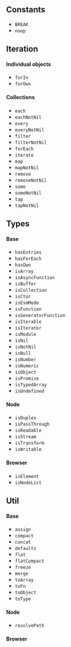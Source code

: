 ## Constants
* `BREAK`
* `noop`

## Iteration
#### Individual objects
* `forIn`
* `forOwn`
#### Collections
* `each`
* `eachNotNil`
* `every`
* `everyNotNil`
* `filter`
* `filterNotNil`
* `forEach`
* `iterate`
* `map`
* `mapNotNil`
* `remove`
* `removeNotNil`
* `some`
* `someNotNil`
* `tap`
* `tapNotNil`

## Types
#### Base
* `hasEntries`
* `hasForEach`
* `hasOwn`
* `isArray`
* `isAsyncFunction`
* `isBuffer`
* `isCollection`
* `isCtor`
* `isEsmMode`
* `isFunction`
* `isGeneratorFunction`
* `isIterable`
* `isIterator`
* `isModule`
* `isNil`
* `isNotNil`
* `isNull`
* `isNumber`
* `isNumeric`
* `isObject`
* `isPromise`
* `isTypedArray`
* `isUndefined`
#### Node
* `isDuplex`
* `isPassThrough`
* `isReadable`
* `isStream`
* `isTransform`
* `isWritable`
#### Browser
* `isElement`
* `isNodeList`

## Util
#### Base
* `assign`
* `compact`
* `concat`
* `defaults`
* `flat`
* `flatCompact`
* `freeze`
* `merge`
* `toArray`
* `toFn`
* `toObject`
* `toType`
#### Node
* `resolvePath`
#### Browser
